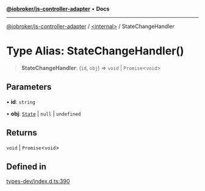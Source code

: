 [**@iobroker/js-controller-adapter**](../../README.md) • **Docs**

***

[@iobroker/js-controller-adapter](../../globals.md) / [\<internal\>](../README.md) / StateChangeHandler

# Type Alias: StateChangeHandler()

> **StateChangeHandler**: (`id`, `obj`) => `void` \| `Promise`\<`void`\>

## Parameters

• **id**: `string`

• **obj**: [`State`](../interfaces/State.md) \| `null` \| `undefined`

## Returns

`void` \| `Promise`\<`void`\>

## Defined in

[types-dev/index.d.ts:390](https://github.com/ioBroker/ioBroker.js-controller/blob/98c8e13a2785a2eeac3b3ee2a60dcd41754c14ad/packages/types-dev/index.d.ts#L390)
